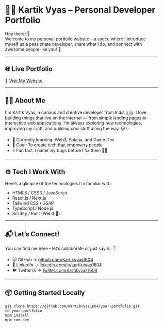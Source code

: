 # 🧑‍💻 Kartik Vyas – Personal Developer Portfolio

Hey there! 👋  
Welcome to my personal portfolio website – a space where I introduce myself as a passionate developer, share what I do, and connect with awesome people like you! 🚀

---

## 🌐 Live Portfolio

🔗 [Visit My Website](https://kartikvyas.vercel.app)

---

## 🙋‍♂️ About Me

I'm Kartik Vyas, a curious and creative developer from India 🇮🇳. I love building things that live on the internet — from simple landing pages to interactive web applications. I’m always exploring new technologies, improving my craft, and building cool stuff along the way. 💻✨

- 🔭 Currently learning: Web3, Solana, and Game Dev
- 🎯 Goal: To create tech that empowers people
- ⚡ Fun fact: I name my bugs before I fix them 🐞😂

---

## ⚙️ Tech I Work With

Here’s a glimpse of the technologies I’m familiar with:

- HTML5 / CSS3 / JavaScript
- React.js / Next.js
- Tailwind CSS / GSAP
- TypeScript / Node.js
- Solidity / Rust (Web3 🧱)

---

## 📬 Let’s Connect!

You can find me here – let’s collaborate or just say hi! 👇

- 🐱 GitHub → [github.com/Kartikvyas1604](https://github.com/Kartikvyas1604)
- 💼 LinkedIn → [linkedin.com/in/kartikvyas1604](https://www.linkedin.com/in/kartikvyas1604)
- 🐦 Twitter/X → [twitter.com/Kartikvyas1604](https://twitter.com/Kartikvyas1604)

---


## 📦 Getting Started Locally

```bash
git clone https://github.com/Kartikvyas1604/your-portfolio.git
cd your-portfolio
npm install
npm run dev
